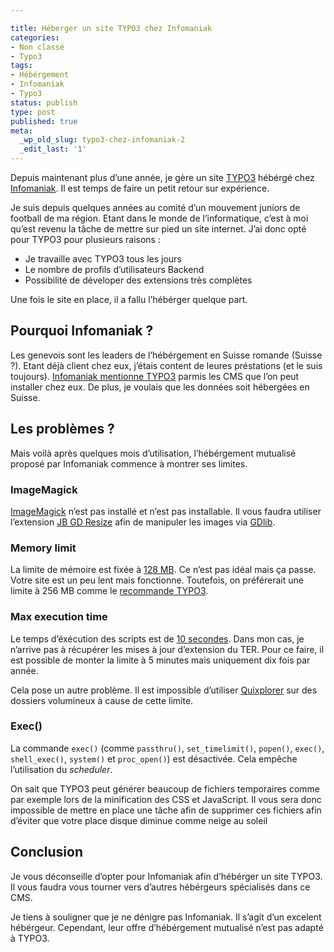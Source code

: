 ```yaml
---

title: Héberger un site TYPO3 chez Infomaniak
categories:
- Non classé
- Typo3
tags:
- Hébérgement
- Infomaniak
- Typo3
status: publish
type: post
published: true
meta:
  _wp_old_slug: typo3-chez-infomaniak-2
  _edit_last: '1'
---
```

Depuis maintenant plus d’une année, je gère un site <a title="TYPO3" href="http://www.typo3.org">TYPO3</a> hébérgé chez <a title="Infomaniak" href="http://www.infomaniak.ch">Infomaniak</a>. Il est temps de faire un petit retour sur expérience. <!--more-->

Je suis depuis quelques années au comité d’un mouvement juniors de football de ma région. Etant dans le monde de l’informatique, c’est à moi qu’est revenu la tâche de mettre sur pied un site internet. J’ai donc opté pour TYPO3 pour plusieurs raisons :
<ul>
	<li>Je travaille avec TYPO3 tous les jours</li>
	<li>Le nombre de profils d’utilisateurs Backend</li>
	<li>Possibilité de déveloper des extensions très complètes</li>
</ul>
Une fois le site en place, il a fallu l’hébérger quelque part.
<h2>Pourquoi Infomaniak ?</h2>
Les genevois sont les leaders de l’hébérgement en Suisse romande (Suisse ?). Etant déjà client chez eux, j’étais content de leures préstations (et le suis toujours). <a title="Offre d'hébérgement d'infomaniak" href="http://hebergement.dev10.dev.infomaniak.ch/commander/commander.php?&amp;language=french">Infomaniak mentionne TYPO3</a> parmis les CMS que l’on peut installer chez eux. De plus, je voulais que les données soit hébergées en Suisse.
<h2>Les problèmes ?</h2>
Mais voilà après quelques mois d’utilisation, l’hébérgement mutualisé proposé par Infomaniak commence à montrer ses limites.
<h3>ImageMagick</h3>
<a title="ImageMagick" href="http://www.imagemagick.org">ImageMagick</a> n’est pas installé et n’est pas installable. Il vous faudra utiliser l’extension <a title="Extension JB GD Resize" href="http://typo3.org/extensions/repository/view/jb_gd_resize">JB GD Resize</a> afin de manipuler les images via <a title="GD library" href="http://www.libgd.org/">GDlib</a>.
<h3>Memory limit</h3>
La limite de mémoire est fixée à <a title="Politique vis à vis de la mémoire et du temps d'exécution des scripts" href="http://hosting.infomaniak.ch/support/faq/faq_home.php?language=english&amp;faq=357?language=english">128 MB</a>. Ce n’est pas idéal mais ça passe. Votre site est un peu lent mais fonctionne.
Toutefois, on préférerait une limite à 256 MB comme le <a title="Recommandation système pour TYPO3" href="http://typo3.org/about/typo3-the-cms/system-requirements/">recommande TYPO3</a>.
<h3>Max execution time</h3>
Le temps d’éxécution des scripts est de <a title="Politique vis à vis de la mémoire et du temps d'exécution des scripts" href="http://hosting.infomaniak.ch/support/faq/faq_home.php?language=english&amp;faq=357?language=english">10 secondes</a>. Dans mon cas, je n’arrive pas à récupérer les mises à jour d’extension du TER. Pour ce faire, il est possible de monter la limite à 5 minutes mais uniquement dix fois par année.

Cela pose un autre problème. Il est impossible d’utiliser <a title="Extension TYPO3 Quixplorer" href="http://typo3.org/extensions/repository/view/t3quixplorer">Quixplorer</a> sur des dossiers volumineux à cause de cette limite.
<h3>Exec()</h3>
La commande <code>exec()</code> (comme <code>passthru()</code>, <code>set_timelimit()</code>, <code>popen()</code>, <code>exec()</code>, <code>shell_exec()</code>, <code>system()</code> et <code>proc_open()</code>) est désactivée. Cela empêche l’utilisation du <em>scheduler</em>.

On sait que TYPO3 peut générer beaucoup de fichiers temporaires comme par exemple lors de la minification des CSS et JavaScript. Il vous sera donc impossible de mettre en place une tâche afin de supprimer ces fichiers afin d’éviter que votre place disque diminue comme neige au soleil
<h2>Conclusion</h2>
Je vous déconseille d’opter pour Infomaniak afin d’hébérger un site TYPO3. Il vous faudra vous tourner vers d’autres hébérgeurs spécialisés dans ce CMS.

Je tiens à souligner que je ne dénigre pas Infomaniak. Il s’agit d’un excelent hébérgeur. Cependant, leur offre d’hébérgement mutualisé n’est pas adapté à TYPO3.
